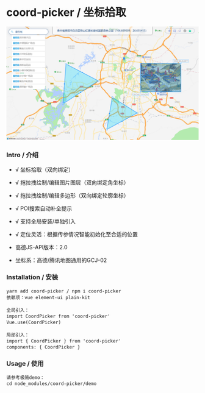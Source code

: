 # coord-picker / 坐标拾取

![preview](./preview.png)

### Intro / 介绍

- √ 坐标拾取（双向绑定）
- √ 拖拉拽绘制/编辑图片图层（双向绑定角坐标）
- √ 拖拉拽绘制/编辑多边形（双向绑定轮廓坐标）
- √ POI搜索自动补全提示
- √ 支持全局安装/单独引入
- √ 定位灵活：根据传参情况智能初始化至合适的位置

- 高德JS-API版本：2.0
- 坐标系：高德/腾讯地图通用的GCJ-02


### Installation / 安装
```
yarn add coord-picker / npm i coord-picker
依赖项：vue element-ui plain-kit

全局引入：
import CoordPicker from 'coord-picker'
Vue.use(CoordPicker)

局部引入：
import { CoordPicker } from 'coord-picker'
components: { CoordPicker }
```


### Usage / 使用
```
请参考极简demo：
cd node_modules/coord-picker/demo
```
